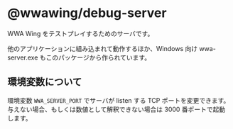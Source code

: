 @wwawing/debug-server
======================
WWA Wing をテストプレイするためのサーバです。

他のアプリケーションに組み込まれて動作するほか、Windows 向け wwa-server.exe もこのパッケージから作られています。

## 環境変数について
環境変数  `WWA_SERVER_PORT` でサーバが listen する TCP ポートを変更できます。
与えない場合、もしくは数値として解釈できない場合は 3000 番ポートで起動します。
